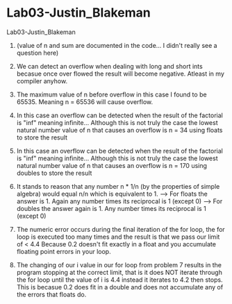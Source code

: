 # Lab03-Justin_Blakeman
Lab03-Justin_Blakeman

1. (value of n and sum are documented in the code... I  didn't really see a question here)

2. We can detect an overflow when dealing with long and short ints becasue once over flowed the result will become negative. Atleast in my compiler anyhow.

3. The maximum value of n before overflow in this case I found to be 65535. Meaning n = 65536 will cause overflow.

4. In this case an overflow can be detected when the result of the factorial is "inf" meaning infinite... Although this is not truly the case
	the lowest natural number value of n that causes an overflow is n = 34 using floats to store the result

5. In this case an overflow can be detected when the result of the factorial is "inf" meaning infinite... Although this is not truly the case
	the lowest natural number value of n that causes an overflow is n = 170 using doubles to store the result

6. It stands to reason that any number n * 1/n   (by the properties of simple algebra) would equal n/n which is equivalent to 1.
	--> For floats the answer is 1. Again any number times its reciprocal is 1 (except 0)
	--> For doubles the answer again is 1. Any number times its reciprocal is 1 (except 0)

7. The numeric error occurs during the final iteration of the for loop, the for loop is executed too many times and the result is that we pass our limit of < 4.4
	Because 0.2 doesn't fit exactly in a float and you accumulate floating point errors in your loop.

8. The changing of our i value in our for loop from problem 7 results in the program stopping at the correct limit, that is it does NOT iterate through the for loop until the value of i is 4.4
	instead it iterates to 4.2 then stops. This is becasue 0.2 does fit in a double and does not accumulate any of the errors that floats do.
